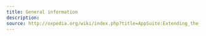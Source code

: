 ```yaml
---
title: General information
description: 
source: http://oxpedia.org/wiki/index.php?title=AppSuite:Extending_the_UI
---
```

